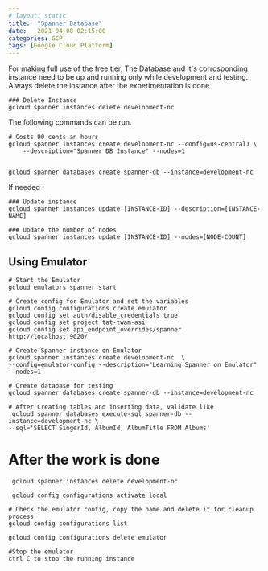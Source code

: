 ```yaml
---
# layout: static
title:  "Spanner Database"
date:   2021-04-08 02:15:00
categories: GCP
tags: [Google Cloud Platform]
---
```


For making full use of the free tier, The Database and it's corrosponding
instance need to be up and running only while development and testing.
Always delete the instance after the experimentation is done

```shell
### Delete Instance
gcloud spanner instances delete development-nc
```

The following commands can be run.

```shell
# Costs 90 cents an hours
gcloud spanner instances create development-nc --config=us-central1 \
    --description="Spanner DB Instance" --nodes=1


gcloud spanner databases create spanner-db --instance=development-nc
```

If needed :

```shell
### Update instance
gcloud spanner instances update [INSTANCE-ID] --description=[INSTANCE-NAME]

### Update the number of nodes
gcloud spanner instances update [INSTANCE-ID] --nodes=[NODE-COUNT]
```

## Using Emulator

```shell
# Start the Emulator
gcloud emulators spanner start

# Create config for Emulator and set the variables
gcloud config configurations create emulator
gcloud config set auth/disable_credentials true
gcloud config set project tat-twam-asi
gcloud config set api_endpoint_overrides/spanner http://localhost:9020/

# Create Spanner instance on Emulator
gcloud spanner instances create development-nc  \
--config=emulator-config --description="Learning Spanner on Emulator" --nodes=1

# Create database for testing
gcloud spanner databases create spanner-db --instance=development-nc

# After Creating tables and inserting data, validate like 
 gcloud spanner databases execute-sql spanner-db --instance=development-nc \
--sql='SELECT SingerId, AlbumId, AlbumTitle FROM Albums'

```

# After the work is done

```shell
 gcloud spanner instances delete development-nc  

 gcloud config configurations activate local  

# Check the emulator config, copy the name and delete it for cleanup process
gcloud config configurations list   

gcloud config configurations delete emulator 

#Stop the emulator
ctrl C to stop the running instance
```